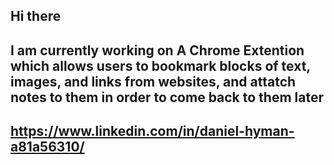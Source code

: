 ## Hi there 
## I am currently working on A Chrome Extention which allows users to bookmark blocks of text, images, and links from websites, and attatch notes to them in order to come back to them later
## https://www.linkedin.com/in/daniel-hyman-a81a56310/

<!--
**danielHyman123/danielHyman123** is a ✨ _special_ ✨ repository because its `README.md` (this file) appears on your GitHub profile.

Here are some ideas to get you started:

- 🔭 I’m currently working on ...
- 🌱 I’m currently learning ...
- 👯 I’m looking to collaborate on ...
- 🤔 I’m looking for help with ...
- 💬 Ask me about ...
- 📫 How to reach me: ...
- 😄 Pronouns: ...
- ⚡ Fun fact: ...
-->
